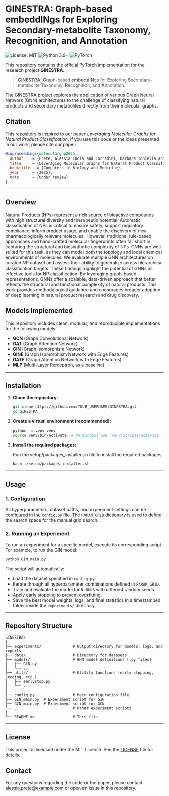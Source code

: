 # **GINESTRA**: **G**raph-based **embeddIN**gs for **E**xploring **S**econdary-metabolite **T**axonomy, **R**ecognition, and **A**nnotation

![License: MIT](https://img.shields.io/badge/License-MIT-yellow.svg)
![Python 3.9+](https://img.shields.io/badge/python-3.9+-blue.svg)
![PyTorch](https://img.shields.io/badge/PyTorch-%23EE4C2C.svg?style=flat&logo=pytorch&logoColor=white)

This repository contains the official PyTorch implementation for the research project **GINESTRA**.

> **GINESTRA**: **G**raph-based **embeddIN**gs for **E**xploring **S**econdary-metabolite **T**axonomy, **R**ecognition, and **A**nnotation.

The GINESTRA project explores the application of various Graph Neural Network (GNN) architectures to the challenge of classifying natural products and secondary metabolites directly from their molecular graphs.

## Citation

This repository is inspired to our paper _Leveraging Molecular Graphs for Natural Product Classification_. 
If you use this code or the ideas presented in our work, please cite our paper:

```bibtex
@inproceedings{moleculargnp2025,
  author    = {Prete, Alessia Lucia and Corradini, Barbara Toniella and Costanti, Filippo and Scarselli, Franco and Bianchini, Monica},
  title     = {Leveraging Molecular Graphs for Natural Product Classification},
  booktitle   = {Computers in Biology and Medicine},
  year      = {2025},
  note      = {Under review}
}
```

---

## Overview

Natural Products (NPs) represent a rich source of bioactive compounds with high structural diversity and therapeutic potential.
Automatic classification of NPs is critical to ensure safety, support regulatory compliance, inform product usage, and enable the discovery of new pharmacologically relevant molecules. 
However, traditional rule-based approaches and hand-crafted molecular fingerprints often fall short in capturing the structural and biosynthetic complexity of NPs.
GNNs are well-suited for this task, as they can model both the topology and local chemical environments of molecules. 
We evaluate multiple GNN architectures on curated NP dataset and assess their ability to generalize across hierarchical classification targets.
These findings highlight the potential of GNNs as effective tools for NP classification. 
By leveraging graph-based representations, GNNs offer a scalable, data-driven approach that better reflects the structural and functional complexity of natural products. 
This work provides methodological guidance and encourages broader adoption of deep learning in natural product research and drug discovery.

## Models Implemented

This repository includes clean, modular, and reproducible implementations for the following models:

-   **GCN** (Graph Convolutional Network)
-   **GAT** (Graph Attention Network)
-   **GIN** (Graph Isomorphism Network)
-   **GINE** (Graph Isomorphism Network with Edge Features)
-   **GATE** (Graph Attention Network with Edge Features)
-   **MLP** (Multi-Layer Perceptron, as a baseline)

---

## Installation

1.  **Clone the repository:**
    ```bash
    git clone https://github.com/YOUR_USERNAME/GINESTRA.git
    cd GINESTRA
    ```

2.  **Create a virtual environment (recommended):**
    ```bash
    python -m venv venv
    source venv/bin/activate  # On Windows use `venv\Scripts\activate`
    ```

3.  **Install the required packages:**

    Run the setup/packages_installer.sh file to install the required packages
    ```bash 
    bash ./setup/packages_installer.sh
    ```
---

## Usage

### 1. Configuration

All hyperparameters, dataset paths, and experiment settings can be configured in the `config.py` file. The `PARAM_GRID` dictionary is used to define the search space for the manual grid search.

### 2. Running an Experiment

To run an experiment for a specific model, execute its corresponding script. For example, to run the GIN model:

```bash
python GIN_main.py
```

The script will automatically:
-   Load the dataset specified in `config.py`.
-   Iterate through all hyperparameter combinations defined in `PARAM_GRID`.
-   Train and evaluate the model for `N_RUNS` with different random seeds.
-   Apply early stopping to prevent overfitting.
-   Save the best model weights, logs, and final statistics in a timestamped folder inside the `experiments/` directory.

---

## Repository Structure

```
GINESTRA/
│
├── experiments/              # Output directory for models, logs, and reports
├── data/                     # Directory for datasets
├── models/                   # GNN model definitions (.py files)
│   ├── GIN.py
│   └── ...
├── utils/                    # Utility functions (early stopping, seeding, etc.)
│   ├── earlystop.py
│   └── ...
│
├── config.py                 # Main configuration file
├── GIN_main.py  # Experiment script for GIN
├── GCN_main.py  # Experiment script for GCN
└── ...                       # Other experiment scripts
│
└── README.md                 # This file
```

---

## License

This project is licensed under the MIT License. See the [LICENSE](LICENSE) file for details.

## Contact

For any questions regarding the code or the paper, please contact [alessia.prete@example.com](mailto:alessia.prete@example.com) or open an issue in this repository.
